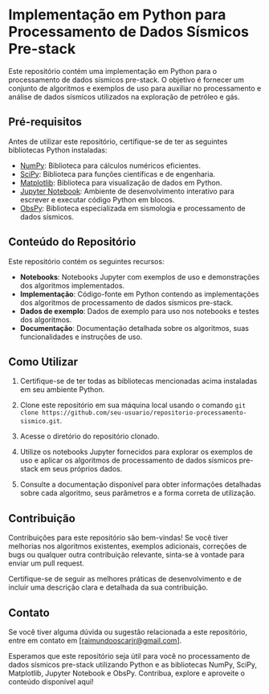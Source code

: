 # Implementação em Python para Processamento de Dados Sísmicos Pre-stack

Este repositório contém uma implementação em Python para o processamento de dados sísmicos pre-stack. O objetivo é fornecer um conjunto de algoritmos e exemplos de uso para auxiliar no processamento e análise de dados sísmicos utilizados na exploração de petróleo e gás.

## Pré-requisitos

Antes de utilizar este repositório, certifique-se de ter as seguintes bibliotecas Python instaladas:

- [NumPy](https://numpy.org): Biblioteca para cálculos numéricos eficientes.
- [SciPy](https://scipy.org): Biblioteca para funções científicas e de engenharia.
- [Matplotlib](https://matplotlib.org): Biblioteca para visualização de dados em Python.
- [Jupyter Notebook](https://jupyter.org): Ambiente de desenvolvimento interativo para escrever e executar código Python em blocos.
- [ObsPy](https://obspy.org): Biblioteca especializada em sismologia e processamento de dados sísmicos.

## Conteúdo do Repositório

Este repositório contém os seguintes recursos:

- **Notebooks**: Notebooks Jupyter com exemplos de uso e demonstrações dos algoritmos implementados.
- **Implementação**: Código-fonte em Python contendo as implementações dos algoritmos de processamento de dados sísmicos pre-stack.
- **Dados de exemplo**: Dados de exemplo para uso nos notebooks e testes dos algoritmos.
- **Documentação**: Documentação detalhada sobre os algoritmos, suas funcionalidades e instruções de uso.

## Como Utilizar

1. Certifique-se de ter todas as bibliotecas mencionadas acima instaladas em seu ambiente Python.

2. Clone este repositório em sua máquina local usando o comando `git clone https://github.com/seu-usuario/repositorio-processamento-sismico.git`.

3. Acesse o diretório do repositório clonado.

4. Utilize os notebooks Jupyter fornecidos para explorar os exemplos de uso e aplicar os algoritmos de processamento de dados sísmicos pre-stack em seus próprios dados.

5. Consulte a documentação disponível para obter informações detalhadas sobre cada algoritmo, seus parâmetros e a forma correta de utilização.

## Contribuição

Contribuições para este repositório são bem-vindas! Se você tiver melhorias nos algoritmos existentes, exemplos adicionais, correções de bugs ou qualquer outra contribuição relevante, sinta-se à vontade para enviar um pull request.

Certifique-se de seguir as melhores práticas de desenvolvimento e de incluir uma descrição clara e detalhada da sua contribuição.


## Contato

Se você tiver alguma dúvida ou sugestão relacionada a este repositório, entre em contato em [raimundooscarjr@gmail.com].

Esperamos que este repositório seja útil para você no processamento de dados sísmicos pre-stack utilizando Python e as bibliotecas NumPy, SciPy, Matplotlib, Jupyter Notebook e ObsPy. Contribua, explore e aproveite o conteúdo disponível aqui!

